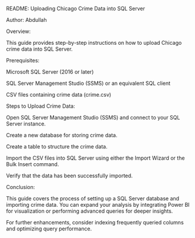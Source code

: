 README: Uploading Chicago Crime Data into SQL Server

Author: Abdullah

Overview:

This guide provides step-by-step instructions on how to upload Chicago crime data into SQL Server.

Prerequisites:

Microsoft SQL Server (2016 or later)

SQL Server Management Studio (SSMS) or an equivalent SQL client

CSV files containing crime data (crime.csv)

Steps to Upload Crime Data:

Open SQL Server Management Studio (SSMS) and connect to your SQL Server instance.

Create a new database for storing crime data.

Create a table to structure the crime data.

Import the CSV files into SQL Server using either the Import Wizard or the Bulk Insert command.

Verify that the data has been successfully imported.

Conclusion:

This guide covers the process of setting up a SQL Server database and importing crime data. You can expand your analysis by integrating Power BI for visualization or performing advanced queries for deeper insights.

For further enhancements, consider indexing frequently queried columns and optimizing query performance.
